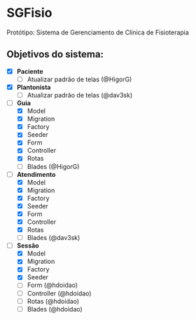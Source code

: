 # SGFisio
Protótipo: Sistema de Gerenciamento de Clínica de Fisioterapia

## Objetivos do sistema:
- [x] **Paciente**
    - [ ] Atualizar padrão de telas (@HigorG)

- [x] **Plantonista**
    -[ ] Atualizar padrão de telas (@dav3sk)

- [ ] **Guia**
    - [x] Model
    - [x] Migration
    - [x] Factory
    - [x] Seeder
    - [x] Form
    - [x] Controller
    - [x] Rotas
    - [ ] Blades (@HigorG)

- [ ] **Atendimento**
    - [x] Model
    - [x] Migration
    - [x] Factory
    - [x] Seeder
    - [x] Form
    - [x] Controller
    - [x] Rotas
    - [ ] Blades (@dav3sk)

- [ ] **Sessão**
    - [x] Model
    - [x] Migration
    - [x] Factory
    - [x] Seeder
    - [ ] Form (@hdoidao)
    - [ ] Controller (@hdoidao)
    - [ ] Rotas (@hdoidao)
    - [ ] Blades (@hdoidao)
